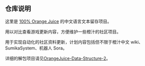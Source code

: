 ## 仓库说明

这里是 [100% Orange Juice](https://store.steampowered.com/app/282800/100_Orange_Juice/) 的中文语言文本留存项目。

用以对比查看游戏更新内容，方便维护一些橙汁的社区项目。

用于实现自动化的社区资料更新，计划内容包括但不限于橙汁中文 wiki、SumikaSystem、机器人 Sora。

详细的解包项目请见[OrangeJuice-Data-Structure-2](http://hime.100oj.com:8137/haneki/orangejuice-data-structure-2)。
